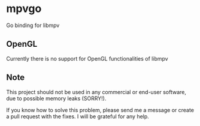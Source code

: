 # mpvgo
Go binding for libmpv

## OpenGL
Currently there is no support for OpenGL functionalities of libmpv

## Note
This project should not be used in any commercial or end-user software, due to possible memory leaks (SORRY!).

If you know how to solve this problem, please send me a message or create a pull request with the fixes. I will be grateful for any help.
